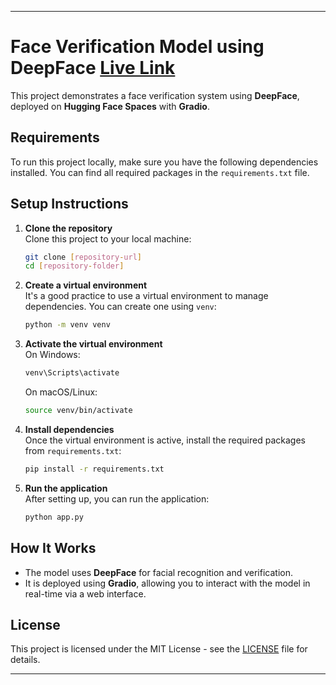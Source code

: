 

---

# Face Verification Model using DeepFace [Live Link](https://huggingface.co/spaces/Elsa999/Face_Verification)

This project demonstrates a face verification system using **DeepFace**, deployed on **Hugging Face Spaces** with **Gradio**.

## Requirements

To run this project locally, make sure you have the following dependencies installed. You can find all required packages in the `requirements.txt` file.

## Setup Instructions

1. **Clone the repository**  
   Clone this project to your local machine:
   ```bash
   git clone [repository-url]
   cd [repository-folder]
   ```

2. **Create a virtual environment**  
   It's a good practice to use a virtual environment to manage dependencies. You can create one using `venv`:
   ```bash
   python -m venv venv
   ```

3. **Activate the virtual environment**  
   On Windows:
   ```bash
   venv\Scripts\activate
   ```
   On macOS/Linux:
   ```bash
   source venv/bin/activate
   ```

4. **Install dependencies**  
   Once the virtual environment is active, install the required packages from `requirements.txt`:
   ```bash
   pip install -r requirements.txt
   ```

5. **Run the application**  
   After setting up, you can run the application:
   ```bash
   python app.py
   ```

## How It Works

- The model uses **DeepFace** for facial recognition and verification.
- It is deployed using **Gradio**, allowing you to interact with the model in real-time via a web interface.

## License

This project is licensed under the MIT License - see the [LICENSE](LICENSE) file for details.

---

